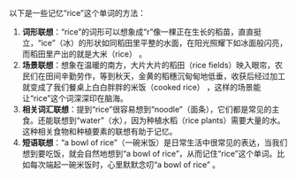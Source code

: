 以下是一些记忆“rice”这个单词的方法：
1. **词形联想**：“rice”的词形可以想象成“r”像一棵正在生长的稻苗，直直挺立，“ice”（冰）的形状如同稻田里平整的水面，在阳光照耀下如冰面般闪亮，而稻田里产出的就是大米（rice） 。
2. **场景联想**：想象在温暖的南方，大片大片的稻田（rice fields）映入眼帘，农民们在田间辛勤劳作，等到秋天，金黄的稻穗沉甸甸地低垂，收获后经过加工就变成了我们餐桌上白白胖胖的米饭（cooked rice） ，这样的场景能让“rice”这个词深深印在脑海。
3. **相关词汇联想**：提到“rice”很容易想到“noodle”（面条），它们都是常见的主食。还能联想到“water”（水），因为种植水稻（rice plants）需要大量的水。这种相关食物和种植要素的联想有助于记忆。
4. **短语联想**：“a bowl of rice”（一碗米饭）是日常生活中很常见的表达，当我们想到要吃饭，就会自然地想到“a bowl of rice”，从而记住“rice”这个单词。比如每次端起一碗米饭时，心里默默念叨“a bowl of rice” 。 